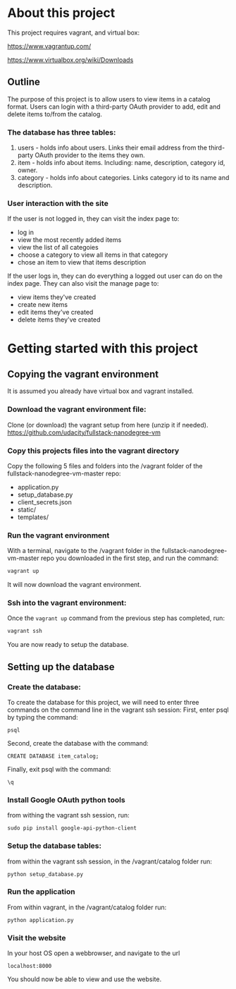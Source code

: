 # About this project
This project requires vagrant, and virtual box:

https://www.vagrantup.com/ 

https://www.virtualbox.org/wiki/Downloads


## Outline
The purpose of this project is to allow users to view items in a catalog format. Users can login with a third-party OAuth provider to add, edit and delete items to/from the catalog.

### The database has three tables:
1. users - holds info about users. Links their email address from the third-party OAuth provider to the items they own.
2. item - holds info about items. Including: name, description, category id, owner.
3. category - holds info about categories. Links category id to its name and description.

### User interaction with the site
If the user is not logged in, they can visit the index page to:
- log in
- view the most recently added items
- view the list of all categoies
- choose a category to view all items in that category
- chose an item to view that items description

If the user logs in, they can do everything a logged out user can do on the index page. They can also visit the manage page to:
- view items they've created
- create new items
- edit items they've created
- delete items they've created



# Getting started with this project
## Copying the vagrant environment
It is assumed you already have virtual box and vagrant installed.
### Download the vagrant environment file:
Clone (or download) the vagrant setup from here (unzip it if needed).
https://github.com/udacity/fullstack-nanodegree-vm
### Copy this projects files into the vagrant directory
Copy the following 5 files and folders into the /vagrant folder of the fullstack-nanodegree-vm-master repo:
- application.py
- setup_database.py
- client_secrets.json
- static/
- templates/
### Run the vagrant environment
With a terminal, navigate to the /vagrant folder in the fullstack-nanodegree-vm-master repo you downloaded in the first step, and run the command:
```bash
vagrant up
```
It will now download the vagrant environment.
### Ssh into the vagrant environment:
Once the ```vagrant up``` command from the previous step has completed, run:
```bash
vagrant ssh
```
You are now ready to setup the database.
## Setting up the database
### Create the database:
To create the database for this project, we will need to enter three commands on the command line in the vagrant ssh session:
First, enter psql by typing the command:
```
psql
```
Second, create the database with the command:
```
CREATE DATABASE item_catalog;
```
Finally, exit psql with the command:
```
\q
```
### Install Google OAuth python tools
from withing the vagrant ssh session, run:
```
sudo pip install google-api-python-client
```
### Setup the database tables:
from within the vagrant ssh session, in the /vagrant/catalog folder run: 
```
python setup_database.py
```
### Run the application
From within vagrant, in the /vagrant/catalog folder run:
```
python application.py
```
### Visit the website
In your host OS open a webbrowser, and navigate to the url
```
localhost:8000
```
You should now be able to view and use the website.
